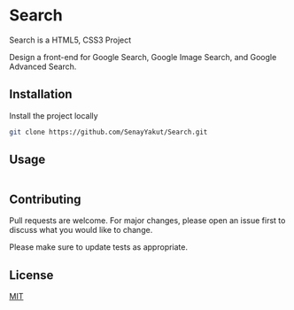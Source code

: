 # Search

Search is a HTML5, CSS3  Project

Design a front-end for Google Search, Google Image Search, and Google Advanced Search.


## Installation

Install the project locally
```bash
git clone https://github.com/SenayYakut/Search.git
```

## Usage

```python


```

## Contributing
Pull requests are welcome. For major changes, please open an issue first to discuss what you would like to change.

Please make sure to update tests as appropriate.

## License
[MIT](https://choosealicense.com/licenses/mit/)

